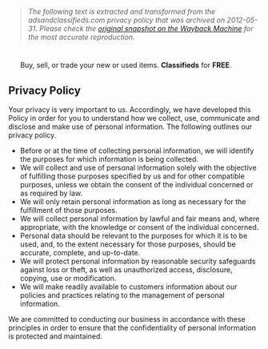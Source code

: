 > *The following text is extracted and transformed from the adsandclassifieds.com privacy policy that was archived on 2012-05-31. Please check the [original snapshot on the Wayback Machine](https://web.archive.org/web/20120531025811id_/http%3A//www.adsandclassifieds.com/index.php%3Fa%3D28%26b%3D145) for the most accurate reproduction.*

# 

      Buy, sell, or trade your new or used items. **Classifieds** for **FREE**.  


## Privacy Policy

Your privacy is very important to us. Accordingly, we have developed this Policy in order for you to understand how we collect, use, communicate and disclose and make use of personal information. The following outlines our privacy policy.

  * Before or at the time of collecting personal information, we will identify the purposes for which information is being collected. 
  * We will collect and use of personal information solely with the objective of fulfilling those purposes specified by us and for other compatible purposes, unless we obtain the consent of the individual concerned or as required by law. 
  * We will only retain personal information as long as necessary for the fulfillment of those purposes. 
  * We will collect personal information by lawful and fair means and, where appropriate, with the knowledge or consent of the individual concerned. 
  * Personal data should be relevant to the purposes for which it is to be used, and, to the extent necessary for those purposes, should be accurate, complete, and up-to-date. 
  * We will protect personal information by reasonable security safeguards against loss or theft, as well as unauthorized access, disclosure, copying, use or modification. 
  * We will make readily available to customers information about our policies and practices relating to the management of personal information. 



We are committed to conducting our business in accordance with these principles in order to ensure that the confidentiality of personal information is protected and maintained.
